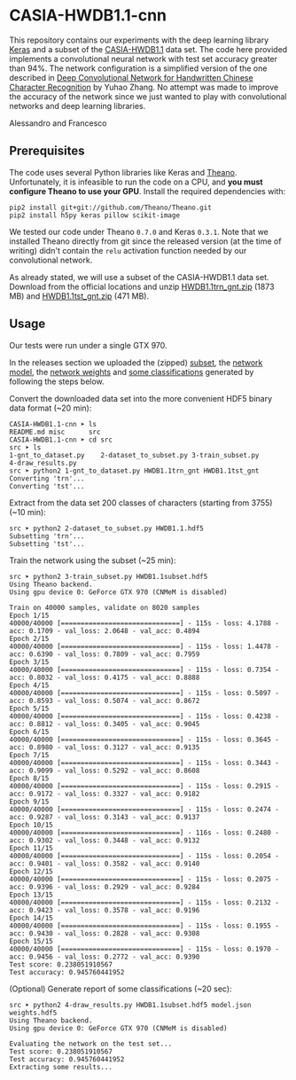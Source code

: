 # CASIA-HWDB1.1-cnn
This repository contains our experiments with the deep learning library [Keras](http://keras.io/) and a subset of the [CASIA-HWDB1.1](http://www.nlpr.ia.ac.cn/databases/handwriting/Home.html) data set. The code here provided implements a convolutional neural network with test set accuracy greater than 94%. The network configuration is a simplified version of the one described in [Deep Convolutional Network for Handwritten Chinese Character Recognition](http://cs231n.stanford.edu/reports/zyh_project.pdf) by Yuhao Zhang. No attempt was made to improve the accuracy of the network since we just wanted to play with convolutional networks and deep learning libraries.

Alessandro and Francesco


## Prerequisites
The code uses several Python libraries like Keras and [Theano](http://deeplearning.net/software/theano/). Unfortunately, it is infeasible to run the code on a CPU, and **you must configure Theano to use your GPU**. Install the required dependencies with:
```
pip2 install git+git://github.com/Theano/Theano.git
pip2 install h5py keras pillow scikit-image
```
We tested our code under Theano `0.7.0` and Keras `0.3.1`. Note that we installed Theano directly from git since the released version (at the time of writing) didn't contain the `relu` activation function needed by our convolutional network.

As already stated, we will use a subset of the CASIA-HWDB1.1 data set. Download from the official locations and unzip [HWDB1.1trn_gnt.zip](http://www.nlpr.ia.ac.cn/databases/download/feature_data/HWDB1.1trn_gnt.zip) (1873 MB) and [HWDB1.1tst_gnt.zip](http://www.nlpr.ia.ac.cn/databases/download/feature_data/HWDB1.1tst_gnt.zip) (471 MB).


## Usage
Our tests were run under a single GTX 970.

In the releases section we uploaded the (zipped) [subset](https://github.com/integeruser/CASIA-HWDB1.1-cnn/releases/download/v1.0/HWDB1.1subset.hdf5.zip), the [network model](https://github.com/integeruser/CASIA-HWDB1.1-cnn/releases/download/v1.0/model.json), the [network weights](https://github.com/integeruser/CASIA-HWDB1.1-cnn/releases/download/v1.0/weights.hdf5) and [some classifications](https://github.com/integeruser/CASIA-HWDB1.1-cnn/releases/download/v1.0/results.html) generated by following the steps below.

Convert the downloaded data set into the more convenient HDF5 binary data format (~20 min):
```
CASIA-HWDB1.1-cnn ➤ ls
README.md misc      src
CASIA-HWDB1.1-cnn ➤ cd src
src ➤ ls
1-gnt_to_dataset.py    2-dataset_to_subset.py 3-train_subset.py      4-draw_results.py
src ➤ python2 1-gnt_to_dataset.py HWDB1.1trn_gnt HWDB1.1tst_gnt
Converting 'trn'...
Converting 'tst'...
```

Extract from the data set 200 classes of characters (starting from 3755) (~10 min):
```
src ➤ python2 2-dataset_to_subset.py HWDB1.1.hdf5
Subsetting 'trn'...
Subsetting 'tst'...
```

Train the network using the subset (~25 min):
```
src ➤ python2 3-train_subset.py HWDB1.1subset.hdf5
Using Theano backend.
Using gpu device 0: GeForce GTX 970 (CNMeM is disabled)

Train on 40000 samples, validate on 8020 samples
Epoch 1/15
40000/40000 [==============================] - 115s - loss: 4.1788 - acc: 0.1709 - val_loss: 2.0648 - val_acc: 0.4894
Epoch 2/15
40000/40000 [==============================] - 115s - loss: 1.4478 - acc: 0.6390 - val_loss: 0.7809 - val_acc: 0.7959
Epoch 3/15
40000/40000 [==============================] - 115s - loss: 0.7354 - acc: 0.8032 - val_loss: 0.4175 - val_acc: 0.8888
Epoch 4/15
40000/40000 [==============================] - 115s - loss: 0.5097 - acc: 0.8593 - val_loss: 0.5074 - val_acc: 0.8672
Epoch 5/15
40000/40000 [==============================] - 115s - loss: 0.4238 - acc: 0.8812 - val_loss: 0.3405 - val_acc: 0.9045
Epoch 6/15
40000/40000 [==============================] - 115s - loss: 0.3645 - acc: 0.8980 - val_loss: 0.3127 - val_acc: 0.9135
Epoch 7/15
40000/40000 [==============================] - 115s - loss: 0.3443 - acc: 0.9099 - val_loss: 0.5292 - val_acc: 0.8608
Epoch 8/15
40000/40000 [==============================] - 115s - loss: 0.2915 - acc: 0.9172 - val_loss: 0.3327 - val_acc: 0.9182
Epoch 9/15
40000/40000 [==============================] - 115s - loss: 0.2474 - acc: 0.9287 - val_loss: 0.3143 - val_acc: 0.9137
Epoch 10/15
40000/40000 [==============================] - 116s - loss: 0.2480 - acc: 0.9302 - val_loss: 0.3448 - val_acc: 0.9132
Epoch 11/15
40000/40000 [==============================] - 115s - loss: 0.2054 - acc: 0.9401 - val_loss: 0.3582 - val_acc: 0.9140
Epoch 12/15
40000/40000 [==============================] - 115s - loss: 0.2075 - acc: 0.9396 - val_loss: 0.2929 - val_acc: 0.9284
Epoch 13/15
40000/40000 [==============================] - 115s - loss: 0.2132 - acc: 0.9423 - val_loss: 0.3578 - val_acc: 0.9196
Epoch 14/15
40000/40000 [==============================] - 115s - loss: 0.1955 - acc: 0.9430 - val_loss: 0.2828 - val_acc: 0.9308
Epoch 15/15
40000/40000 [==============================] - 115s - loss: 0.1970 - acc: 0.9456 - val_loss: 0.2772 - val_acc: 0.9390
Test score: 0.238051910567
Test accuracy: 0.945760441952
```

(Optional) Generate report of some classifications (~20 sec):
```
src ➤ python2 4-draw_results.py HWDB1.1subset.hdf5 model.json weights.hdf5
Using Theano backend.
Using gpu device 0: GeForce GTX 970 (CNMeM is disabled)

Evaluating the network on the test set...
Test score: 0.238051910567
Test accuracy: 0.945760441952
Extracting some results...
```
